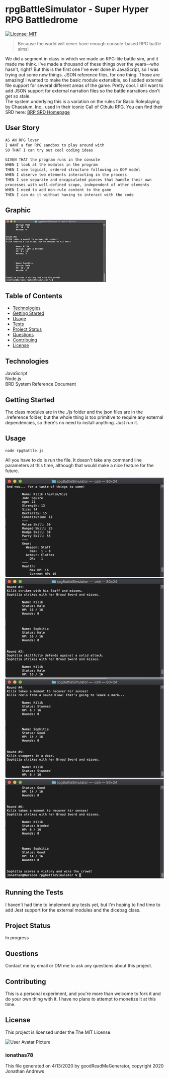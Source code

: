 # rpgBattleSimulator - Super Hyper RPG Battledrome
[![License: MIT](https://img.shields.io/badge/License-MIT-yellow.svg)](https://opensource.org/licenses/MIT)

> Because the world will never have enough console-based RPG battle sims!

We did a segment in class in which we made an RPG-lite battle sim, and it made me think. I've made a thousand of these things over the years--who hasn't, right? But this is the first one I've ever done in JavaScript, so I was trying out some new things. JSON reference files, for one thing. Those are amazing! I wanted to make the basic module extensible, so I added external file support for several different areas of the game. Pretty cool. I still want to add JSON support for external narration files so the battle narrations don't get so stale.\
The system underlying this is a variation on the rules for Basic Roleplaying by Chaosium, Inc., used in their iconic Call of Cthulu RPG. You can find their SRD here: 
[BRP SRD Homepage](https://www.chaosium.com/brp-system-reference-document/)

## User Story

```
AS AN RPG lover
I WANT a fun RPG sandbox to play around with
SO THAT I can try out cool coding ideas
```

```
GIVEN THAT the program runs in the console
WHEN I look at the modules in the program
THEN I see logical, ordered structure following an OOP model
WHEN I observe two elements interacting in the process
THEN I see separate and encapsulated pieces that handle their own processes with well-defined scope, independent of other elements
WHEN I need to add non-rule content to the game
THEN I can do it without having to interact with the code
```

## Graphic
![Project Image 0](./images/rpgBattle_GIF.gif)

## Table of Contents
* [Technologies](#Technologies)
* [Getting Started](#Getting)
* [Usage](#Usage)
* [Tests](#Running)
* [Project Status](#Project)
* [Questions](#Questions)
* [Contribuing](#Contributing)
* [License](#License)


## Technologies
JavaScript\
Node.js\
BRD System Reference Document


## Getting Started
The class modules are in the ./js folder and the json files are in the ./reference folder, but the whole thing is too primitive to require any external dependencies, so there's no need to install anything. Just run it.



## Usage
```
node rpgBattle.js
```

All you have to do is run the file. It doesn't take any command line parameters at this time, although that would make a nice feature for the future.

![Project Usage Image 0](./images/Opening_ScreenShot.jpg)
![Project Usage Image 1](./images/Program1_ScreenShot.jpg)
![Project Usage Image 2](./images/Program2_ScreenShot.jpg)
![Project Usage Image 3](./images/Ending_ScreenShot.jpg)


## Running the Tests
I haven't had time to implement any tests yet, but I'm hoping to find time to add Jest support for the external modules and the dicebag class.


## Project Status
In progress


## Questions
Contact me by email or DM me to ask any questions about this project.


## Contributing
This is a personal experiment, and you're more than welcome to fork it and do your own thing with it. I have no plans to attempt to monetize it at this time.

## License
This project is licensed under the The MIT License.


![User Avatar Picture](https://avatars1.githubusercontent.com/u/61706660?v=4)
### ionathas78

This file generated on 4/13/2020 by goodReadMeGenerator, copyright 2020 Jonathan Andrews
